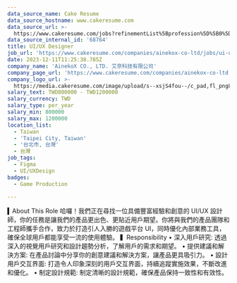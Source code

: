 ```yaml
---
data_source_name: Cake Resume
data_source_hostname: www.cakeresume.com
data_source_url: >-
  https://www.cakeresume.com/jobs?refinementList%5Bprofession%5D%5B0%5D=game-production&range%5Bsalary_range%5D%5Bmin%5D=100000
data_source_internal_id: '68764'
title: UI/UX Designer
job_url: 'https://www.cakeresume.com/companies/ainekox-co-ltd/jobs/ui-ux-designer-838187'
date: 2023-12-11T11:25:38.785Z
company_name: 'AinekoX CO., LTD. 艾奈科技有限公司'
company_page_url: 'https://www.cakeresume.com/companies/ainekox-co-ltd'
company_logo_url: >-
  https://media.cakeresume.com/image/upload/s--xsjS4fou--/c_pad,fl_png8,h_200,w_200/v1701857898/i8uxyl0nbrhj0uhm82rc.png
salary_text: TWD800000 - TWD1200000
salary_currency: TWD
salary_type: per_year
salary_min: 800000
salary_max: 1200000
location_list:
  - Taiwan
  - 'Taipei City, Taiwan'
  - '台北市, 台灣'
  - 台灣
job_tags:
  - Figma
  - UI/UXDesign
badges:
  - Game Production

---
```


▍About This Role 哈囉！我們正在尋找一位具備豐富經驗和創意的 UI/UX 設計師，你的任務是讓我們的產品更出色、更貼近用戶期望。你將與我們的產品團隊和工程師攜手合作，致力於打造引人入勝的遊戲平台 UI，同時優化內部業務工具，確保全球用戶都能享受一流的使用體驗。 ▍Responsibility • 深入用戶研究: 透過深入的視覺用戶研究和設計趨勢分析，了解用戶的需求和期望。 • 提供建議和解決方案: 在產品討論中分享你的創意建議和解決方案，讓產品更具吸引力。 • 設計用戶交互界面: 打造令人印象深刻的用戶交互界面，持續追蹤實施效果，不斷改進和優化。 • 制定設計規範: 制定清晰的設計規範，確保產品保持一致性和有效性。
